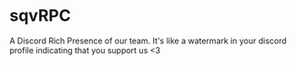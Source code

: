 # sqvRPC
A Discord Rich Presence of our team. It's like a watermark in your discord profile indicating that you support us &lt;3
